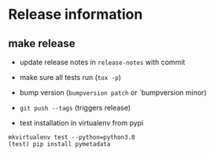 # Release information

## make release
* update release notes in `release-notes` with commit
* make sure all tests run (`tox -p`)
* bump version (`bumpversion patch` or `bumpversion minor)
* `git push --tags` (triggers release)

* test installation in virtualenv from pypi
```
mkvirtualenv test --python=python3.8
(test) pip install pymetadata
```


